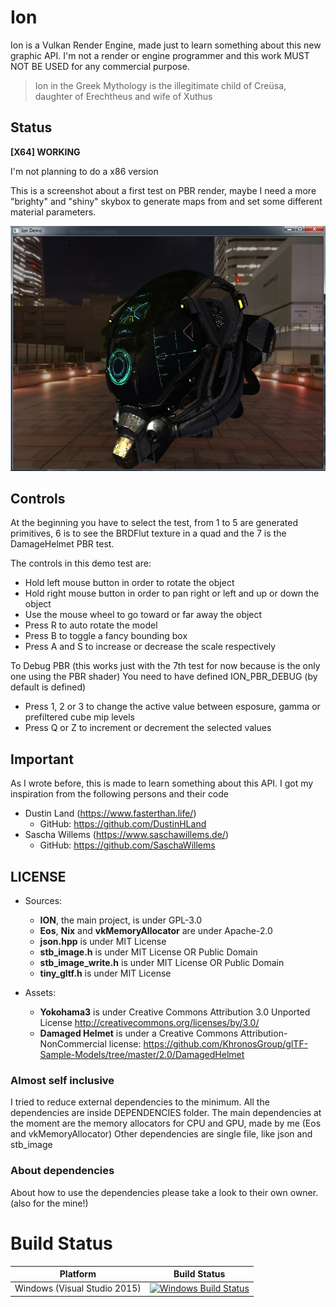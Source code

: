 # Ion

Ion is a Vulkan Render Engine, made just to learn something about this new graphic API.
I'm not a render or engine programmer and this work MUST NOT BE USED for any commercial purpose.

> Ion in the Greek Mythology is the illegitimate child of Creüsa, daughter of Erechtheus and wife of Xuthus


## Status

**[X64] WORKING**

I'm not planning to do a x86 version

This is a screenshot about a first test on PBR render, maybe I need a more "brighty" and "shiny" skybox to generate maps from and set some different material parameters.

<img src="./Screenshots/FirstTest.jpg">

## Controls

At the beginning you have to select the test, from 1 to 5 are generated primitives, 6 is to see the BRDFlut texture in a quad and the 7 is the DamageHelmet PBR test.

The controls in this demo test are:
* Hold left mouse button in order to rotate the object
* Hold right mouse button in order to pan right or left and up or down the object
* Use the mouse wheel to go toward or far away the object
* Press R to auto rotate the model
* Press B to toggle a fancy bounding box
* Press A and S to increase or decrease the scale respectively

To Debug PBR (this works just with the 7th test for now because is the only one using the PBR shader)
You need to have defined ION_PBR_DEBUG (by default is defined)
* Press 1, 2 or 3 to change the active value between esposure, gamma or prefiltered cube mip levels
* Press Q or Z to increment or decrement the selected values


## Important

As I wrote before, this is made to learn something about this API.
I got my inspiration from the following persons and their code
- Dustin Land (https://www.fasterthan.life/) 
	- GitHub: https://github.com/DustinHLand
- Sascha Willems (https://www.saschawillems.de/)
	- GitHub: https://github.com/SaschaWillems


## LICENSE

- Sources:
	- **ION**, the main project, is under GPL-3.0
	- **Eos**, **Nix** and **vkMemoryAllocator** are under Apache-2.0
	- **json.hpp** is under MIT License
	- **stb_image.h** is under MIT License OR Public Domain
	- **stb_image_write.h** is under MIT License OR Public Domain
	- **tiny_gltf.h** is under MIT License

- Assets:
	- **Yokohama3** is under Creative Commons Attribution 3.0 Unported License http://creativecommons.org/licenses/by/3.0/
	- **Damaged Helmet** is under a Creative Commons Attribution-NonCommercial license: https://github.com/KhronosGroup/glTF-Sample-Models/tree/master/2.0/DamagedHelmet


### Almost self inclusive

I tried to reduce external dependencies to the minimum.
All the dependencies are inside DEPENDENCIES folder.
The main dependencies at the moment are the memory allocators for CPU and GPU, made by me (Eos and vkMemoryAllocator)
Other dependencies are single file, like json and stb_image


### About dependencies

About how to use the dependencies please take a look to their own owner. (also for the mine!)



# Build Status

| Platform | Build Status |
|:--------:|:------------:|
| Windows (Visual Studio 2015) | [![Windows Build Status](https://ci.appveyor.com/api/projects/status/github/kabalmcblade/ion?branch=master&svg=true)](https://ci.appveyor.com/project/kabalmcblade/ion) |
